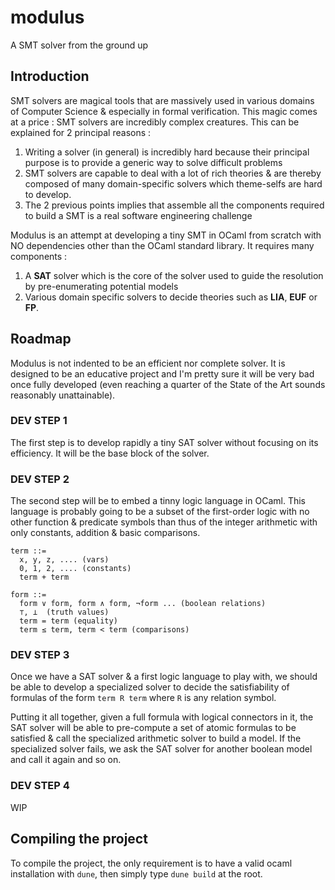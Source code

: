 # modulus

A SMT solver from the ground up

## Introduction

SMT solvers are magical tools that are massively used in various domains of Computer Science & especially in formal verification. This magic comes at a price : SMT solvers are incredibly complex creatures. This can be explained for 2 principal reasons :
1. Writing a solver (in general) is incredibly hard because their principal purpose  is to provide a generic way to solve difficult problems
2. SMT solvers are capable to deal with a lot of rich theories & are thereby composed of many domain-specific solvers which theme-selfs are hard to develop.
3. The 2 previous points implies that assemble all the components required to build a SMT is a real software engineering challenge

Modulus is an attempt at developing a tiny SMT in OCaml from scratch with NO dependencies other than the OCaml standard library. It requires many components :

1. A **SAT** solver which is the core of the solver used to guide the resolution by pre-enumerating potential models
2. Various domain specific solvers to decide theories such as **LIA**, **EUF** or **FP**.

## Roadmap

Modulus is not indented to be an efficient nor complete solver. It is designed to be an educative project and I'm pretty sure it will be very bad once fully developed (even reaching a quarter of the State of the Art sounds reasonably unattainable).

### DEV STEP 1

The first step is to develop rapidly a tiny SAT solver without focusing on its efficiency.
It will be the base block of the solver.

### DEV STEP 2

The second step will be to embed a tinny logic language in OCaml. This language is probably going to be a subset of the first-order logic with no other function & predicate symbols than thus of the integer arithmetic with only constants, addition & basic comparisons.

```
term ::=
  x, y, z, .... (vars)
  0, 1, 2, .... (constants)
  term + term

form ::=
  form ∨ form, form ∧ form, ¬form ... (boolean relations)
  ⊤, ⊥  (truth values)
  term = term (equality)
  term ≤ term, term < term (comparisons)
```

### DEV STEP 3

Once we have a SAT solver & a first logic language to play with, we should be able to develop a specialized solver to decide the satisfiability of formulas of the form 
`term R term` where `R` is any relation symbol.

Putting it all together, given a full formula with logical connectors in it, the SAT solver will be able to pre-compute a set of atomic formulas to be satisfied & call the specialized arithmetic solver to build a model. If the specialized solver fails, we ask the SAT solver for another boolean model and call it again and so on.

### DEV STEP 4

WIP

## Compiling the project

To compile the project, the only requirement is to have a valid ocaml installation with `dune`, then simply type `dune build` at the root.
